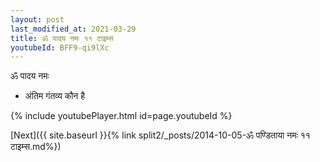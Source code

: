 ```yaml
---
layout: post
last_modified_at: 2021-03-29
title: ॐ पादय नमः ११ टाइम्स
youtubeId: BFF9-qi9lXc
---
```

 
 
 ॐ पादय नमः  
 
 -  अंतिम गंतव्य कौन है 
 
  
 
  
 
 
 
 
 
 


{% include youtubePlayer.html id=page.youtubeId %}
 
[Next]({{ site.baseurl }}{% link  split2/_posts/2014-10-05-ॐ पण्डिताया नमः ११ टाइम्स.md%})
 
